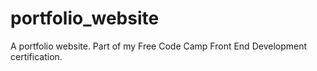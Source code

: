# portfolio_website
A portfolio website. Part of my Free Code Camp Front End Development certification.
